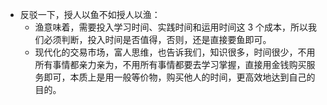 - 反驳一下，授人以鱼不如授人以渔：
	- 渔意味着，需要投入学习时间、实践时间和运用时间这 3 个成本，所以我们必须判断，投入时间是否值得，否则，还是直接要鱼即可。
	- 现代化的交易市场，富人思维，也告诉我们，知识很多，时间很少，不用所有事情都亲力亲为，不用所有事情都要去学习掌握，直接用金钱购买服务即可，本质上是用一般等价物，购买他人的时间，更高效地达到自己的目的。
